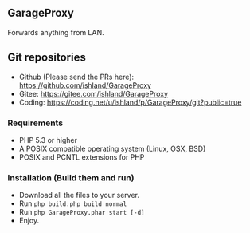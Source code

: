 ## GarageProxy
Forwards anything from LAN.

## Git repositories
- Github (Please send the PRs here): https://github.com/ishland/GarageProxy
- Gitee: https://gitee.com/ishland/GarageProxy
- Coding: https://coding.net/u/ishland/p/GarageProxy/git?public=true

### Requirements
- PHP 5.3 or higher
- A POSIX compatible operating system (Linux, OSX, BSD)
- POSIX and PCNTL extensions for PHP

### Installation (Build them and run)
- Download all the files to your server.
- Run `php build.php build normal`
- Run `php GarageProxy.phar start [-d]`
- Enjoy.

